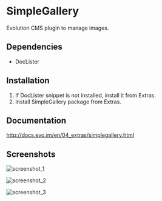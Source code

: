 SimpleGallery
=============

Evolution CMS plugin to manage images.

## Dependencies

- DocLister

## Installation

1. If DocLister snippet is not installed, install it from Extras.
2. Install SimpleGallery package from Extras.

## Documentation

http://docs.evo.im/en/04_extras/simplegallery.html

## Screenshots

![screenshot_1](https://user-images.githubusercontent.com/10888055/38867603-bd71022c-4244-11e8-833e-c092de77c368.png)

![screenshot_2](https://user-images.githubusercontent.com/10888055/38867604-bd90faaa-4244-11e8-8c87-7829571b3449.png)

![screenshot_3](https://user-images.githubusercontent.com/10888055/38867605-bdacc4d8-4244-11e8-88ea-83533a00d452.png)
